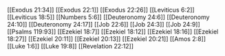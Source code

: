 [[Exodus 21:34]]
[[Exodus 22:1]]
[[Exodus 22:26]]
[[Leviticus 6:2]]
[[Leviticus 18:5]]
[[Numbers 5:6]]
[[Deuteronomy 24:6]]
[[Deuteronomy 24:10]]
[[Deuteronomy 24:17]]
[[Job 22:6]]
[[Job 24:3]]
[[Job 24:9]]
[[Psalms 119:93]]
[[Ezekiel 18:7]]
[[Ezekiel 18:12]]
[[Ezekiel 18:16]]
[[Ezekiel 18:27]]
[[Ezekiel 20:11]]
[[Ezekiel 20:13]]
[[Ezekiel 20:21]]
[[Amos 2:8]]
[[Luke 1:6]]
[[Luke 19:8]]
[[Revelation 22:12]]
